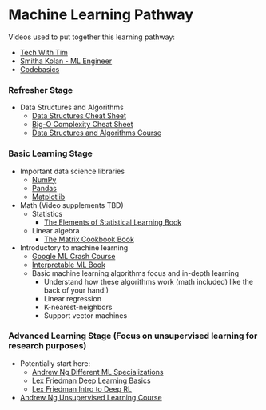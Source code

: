 # Machine Learning Pathway

Videos used to put together this learning pathway:
- [Tech With Tim](https://www.youtube.com/watch?v=nl7kDPYD20A&list=PL_7ZkXVd4FT6DZpl2tUmT3_j0KByeImiT&index=6)
- [Smitha Kolan - ML Engineer](https://www.youtube.com/watch?v=y4o9hrSCDPI&list=PL_7ZkXVd4FT6DZpl2tUmT3_j0KByeImiT&index=4)
- [Codebasics](https://www.youtube.com/watch?v=T4MLrtOKPjY&list=PL_7ZkXVd4FT6DZpl2tUmT3_j0KByeImiT&index=1)

### Refresher Stage
- Data Structures and Algorithms
  - [Data Structures Cheat Sheet](https://www.techinterviewhandbook.org/algorithms/study-cheatsheet/)
  - [Big-O Complexity Cheat Sheet](https://www.bigocheatsheet.com/)
  - [Data Structures and Algorithms Course](https://www.youtube.com/watch?v=pkYVOmU3MgA)

### Basic Learning Stage
- Important data science libraries
  - [NumPy](https://www.youtube.com/watch?v=QUT1VHiLmmI)
  - [Pandas](https://www.youtube.com/playlist?list=PLeo1K3hjS3uuASpe-1LjfG5f14Bnozjwy)
  - [Matplotlib](https://www.youtube.com/watch?v=3Xc3CA655Y4)
- Math (Video supplements TBD)
  - Statistics
    - [The Elements of Statistical Learning Book](https://hastie.su.domains/Papers/ESLII.pdf)
  - Linear algebra
    - [The Matrix Cookbook Book](http://www2.imm.dtu.dk/pubdb/edoc/imm3274.pdf)
- Introductory to machine learning
  - [Google ML Crash Course](https://developers.google.com/machine-learning/crash-course)
  - [Interpretable ML Book](https://christophm.github.io/interpretable-ml-book/)
  - Basic machine learning algorithms focus and in-depth learning
    - Understand how these algorithms work (math included) like the back of your hand!)
    - Linear regression
    - K-nearest-neighbors
    - Support vector machines

### Advanced Learning Stage (Focus on unsupervised learning for research purposes)
- Potentially start here: 
  - [Andrew Ng Different ML Specializations](https://www.coursera.org/specializations/machine-learning-introduction)
  - [Lex Friedman Deep Learning Basics](https://www.youtube.com/watch?v=O5xeyoRL95U)
  - [Lex Friedman Intro to Deep RL](https://www.youtube.com/watch?v=zR11FLZ-O9M)
- [Andrew Ng Unsupervised Learning Course](https://www.coursera.org/learn/unsupervised-learning-recommenders-reinforcement-learning?specialization=machine-learning-introduction)
